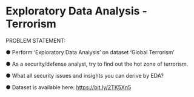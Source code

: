# Exploratory Data Analysis - Terrorism

PROBLEM STATEMENT:

● Perform ‘Exploratory Data Analysis’ on dataset ‘Global Terrorism’

● As a security/defense analyst, try to find out the hot zone of terrorism.

● What all security issues and insights you can derive by EDA?

● Dataset is available here: https://bit.ly/2TK5Xn5
